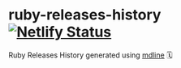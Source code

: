 # ruby-releases-history [![Netlify Status](https://api.netlify.com/api/v1/badges/a5850836-b55b-48f6-a2ee-ee1fe29a2efc/deploy-status)](https://app.netlify.com/sites/ruby-releases-history/deploys)

Ruby Releases History generated using [mdline](https://github.com/azu/mdline) 🗓

